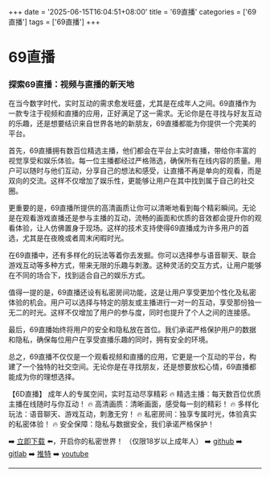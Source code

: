 +++
date = '2025-06-15T16:04:51+08:00'
title = '69直播'
categories = ['69直播']
tags = ['69直播']
+++

# 69直播

### 探索69直播：视频与直播的新天地

在当今数字时代，实时互动的需求愈发旺盛，尤其是在成年人之间。69直播作为一款专注于视频和直播的应用，正好满足了这一需求。无论你是在寻找与好友互动的乐趣，还是想要结识来自世界各地的新朋友，69直播都能为你提供一个完美的平台。

首先，69直播拥有数百位精选主播，他们都会在平台上实时直播，带给你丰富的视觉享受和娱乐体验。每一位主播都经过严格筛选，确保所有在线内容的质量。用户可以随时与他们互动，分享自己的想法和感受，让直播不再是单向的观看，而是双向的交流。这样不仅增加了娱乐性，更能够让用户在其中找到属于自己的社交圈。

更重要的是，69直播所提供的高清画质让你可以清晰地看到每个精彩瞬间。无论是在观看游戏直播还是参与主播的互动，流畅的画面和优质的音效都会提升你的观看体验，让人仿佛置身于现场。这样的技术支持使得69直播成为许多用户的首选，尤其是在夜晚或者周末闲暇时光。

在69直播中，还有多样化的玩法等着你去发掘。你可以选择参与语音聊天、联合游戏互动等多种方式，带来无限的乐趣与刺激。这种灵活的交互方式，让用户能够在不同的场合下，找到适合自己的娱乐方式。

值得一提的是，69直播还设有私密房间功能，这是让用户享受更加个性化及私密体验的机会。用户可以选择与特定的朋友或主播进行一对一的互动，享受那份独一无二的时光。这样不仅增加了用户的参与度，同时也提升了个人之间的连接感。

最后，69直播始终将用户的安全和隐私放在首位。我们承诺严格保护用户的数据和隐私，确保每位用户在享受直播乐趣的同时，拥有安全的环境。

总之，69直播不仅仅是一个观看视频和直播的应用，它更是一个互动的平台，构建了一个独特的社交空间。无论你是在寻找朋友，还是想要放松心情，69直播都能成为你的理想选择。

【6D直播】
成年人的专属空间，实时互动尽享精彩
🔥 精选主播：每天数百位优质主播在线随时与你互动！
🔥 高清画质：清晰画面，感受每一刻的精彩！
🔥 多样化玩法：语音聊天、游戏互动，刺激无穷！
🔥 私密房间：独享专属时光，体验真实的私密体验！
🔥 安全保障：隐私与数据安全，我们承诺严格保护！

➡️ [立即下载](https://down123.s3.ap-east-1.amazonaws.com/down/down.html?channelCode=blog) ⬅️，开启你的私密世界！
（仅限18岁以上成年人）
➡️ [github](https://aldult-live.github.io/)
➡️ [gitlab](https://seo-09598d.gitlab.io/)
➡️ [推特](https://x.com/wegame33)
➡️ [youtube](https://www.youtube.com/@6Dlive)

---
